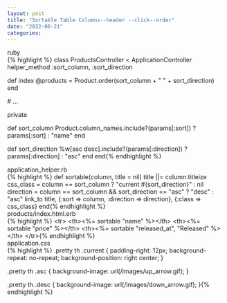 ```yaml
---
layout: post
title: "Sortable Table Columns--header --click--order"
date: "2022-06-21"
categories: 
---
```

<div class="code_block">
<div class="code_header">ruby</div>

<div class="CodeRay">
<div class="code">
{% highlight %}
<span class="r">class</span> <span class="cl">ProductsController</span> &lt; <span class="co">ApplicationController</span>
  helper_method <span class="sy">:sort_column</span>, <span class="sy">:sort_direction</span>
  
  <span class="r">def</span> <span class="fu">index</span>
    <span class="iv">@products</span> = <span class="co">Product</span>.order(sort_column + <span class="s"><span class="dl">&quot;</span><span class="k"> </span><span class="dl">&quot;</span></span> + sort_direction)
  <span class="r">end</span>
  
  <span class="c"># ...</span>
  
  private
  
  <span class="r">def</span> <span class="fu">sort_column</span>
    <span class="co">Product</span>.column_names.include?(params[<span class="sy">:sort</span>]) ? params[<span class="sy">:sort</span>] : <span class="s"><span class="dl">&quot;</span><span class="k">name</span><span class="dl">&quot;</span></span>
  <span class="r">end</span>
  
  <span class="r">def</span> <span class="fu">sort_direction</span>
    <span class="s"><span class="dl">%w[</span><span class="k">asc desc</span><span class="dl">]</span></span>.include?(params[<span class="sy">:direction</span>]) ? params[<span class="sy">:direction</span>] : <span class="s"><span class="dl">&quot;</span><span class="k">asc</span><span class="dl">&quot;</span></span>
  <span class="r">end</span>
<span class="r">end</span>{% endhighlight %}
</div>
</div>
</div>

<div class="code_block">
<div class="code_header">application_helper.rb</div>

<div class="CodeRay">
<div class="code">
{% highlight %}
<span class="r">def</span> <span class="fu">sortable</span>(column, title = <span class="pc">nil</span>)
  title ||= column.titleize
  css_class = column == sort_column ? <span class="s"><span class="dl">&quot;</span><span class="k">current </span><span class="il"><span class="idl">#{</span>sort_direction<span class="idl">}</span></span><span class="dl">&quot;</span></span> : <span class="pc">nil</span>
  direction = column == sort_column &amp;&amp; sort_direction == <span class="s"><span class="dl">&quot;</span><span class="k">asc</span><span class="dl">&quot;</span></span> ? <span class="s"><span class="dl">&quot;</span><span class="k">desc</span><span class="dl">&quot;</span></span> : <span class="s"><span class="dl">&quot;</span><span class="k">asc</span><span class="dl">&quot;</span></span>
  link_to title, {<span class="sy">:sort</span> =&gt; column, <span class="sy">:direction</span> =&gt; direction}, {<span class="sy">:class</span> =&gt; css_class}
<span class="r">end</span>{% endhighlight %}
</div>
</div>
</div>

<div class="code_block">
<div class="code_header">products/index.html.erb</div>

<div class="CodeRay">
<div class="code">
{% highlight %}
<span class="ta">&lt;tr&gt;</span>
  <span class="ta">&lt;th&gt;</span><span class="il"><span class="idl">&lt;%=</span> sortable <span class="s"><span class="dl">&quot;</span><span class="k">name</span><span class="dl">&quot;</span></span> <span class="idl">%&gt;</span></span><span class="ta">&lt;/th&gt;</span>
  <span class="ta">&lt;th&gt;</span><span class="il"><span class="idl">&lt;%=</span> sortable <span class="s"><span class="dl">&quot;</span><span class="k">price</span><span class="dl">&quot;</span></span> <span class="idl">%&gt;</span></span><span class="ta">&lt;/th&gt;</span>
  <span class="ta">&lt;th&gt;</span><span class="il"><span class="idl">&lt;%=</span> sortable <span class="s"><span class="dl">&quot;</span><span class="k">released_at</span><span class="dl">&quot;</span></span>, <span class="s"><span class="dl">&quot;</span><span class="k">Released</span><span class="dl">&quot;</span></span> <span class="idl">%&gt;</span></span><span class="ta">&lt;/th&gt;</span>
<span class="ta">&lt;/tr&gt;</span>{% endhighlight %}
</div>
</div>
</div>

<div class="code_block">
<div class="code_header">application.css</div>

<div class="CodeRay">
<div class="code">
{% highlight %}
<span class="cl">.pretty</span> <span class="ty">th</span> <span class="cl">.current</span> {
  <span class="ke">padding-right</span>: <span class="fl">12px</span>;
  <span class="ke">background-repeat</span>: <span class="vl">no-repeat</span>;
  <span class="ke">background-position</span>: <span class="vl">right</span> <span class="vl">center</span>;
}

<span class="cl">.pretty</span> <span class="ty">th</span> <span class="cl">.asc</span> {
  <span class="ke">background-image</span>: <span class="s"><span class="dl">url(</span><span class="k">/images/up_arrow.gif</span><span class="dl">)</span></span>;
}

<span class="cl">.pretty</span> <span class="ty">th</span> <span class="cl">.desc</span> {
  <span class="ke">background-image</span>: <span class="s"><span class="dl">url(</span><span class="k">/images/down_arrow.gif</span><span class="dl">)</span></span>;
}{% endhighlight %}
</div>
</div>
</div>

